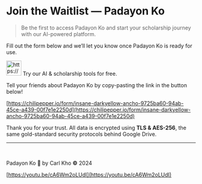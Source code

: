 # Join the Waitlist — Padayon Ko

> Be the first to access Padayon Ko and start your scholarship journey with our AI-powered platform. 

Fill out the form below and we’ll let you know once Padayon Ko is ready for use.
> 

<aside>
<img src="https://www.notion.so/icons/groups_gray.svg" alt="https://www.notion.so/icons/groups_gray.svg" width="40px" /> Try our AI & scholarship tools for free. 

Tell your friends about Padayon Ko by copy-pasting the link in the button below!

</aside>

[https://chilipepper.io/form/insane-darkyellow-ancho-9725ba60-94ab-45ce-a439-00f7e1e2250d](https://chilipepper.io/form/insane-darkyellow-ancho-9725ba60-94ab-45ce-a439-00f7e1e2250d)

Thank you for your trust. All data is encrypted using **TLS & AES-256**, the same gold-standard security protocols behind Google Drive. 

---

‎ 

Padayon Ko 💖 by Carl Kho **©** 2024

[https://youtu.be/cA6Wm2oLUdI](https://youtu.be/cA6Wm2oLUdI)

‎